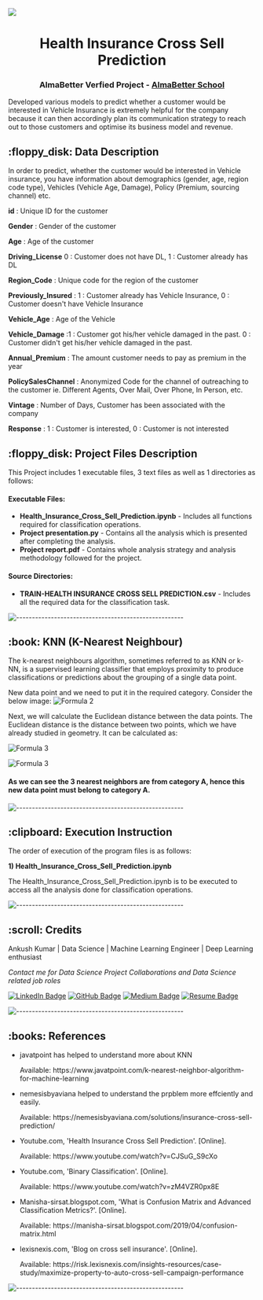 
<img src="https://media.giphy.com/media/3o6Zt2RqEvIEwn452w/giphy.gif" align="center">
<h1 align="center"> Health Insurance Cross Sell Prediction </h1>
<h3 align="center"> AlmaBetter Verfied Project - <a href="https://www.almabetter.com/"> AlmaBetter School </a> </h5>

<p>Developed various models to predict whether a customer would be interested in Vehicle Insurance is extremely helpful for the company because it can then accordingly plan its communication strategy to reach out to those customers and optimise its business model and revenue.</p>

<h2> :floppy_disk: Data Description</h2>

In order to predict, whether the customer would be interested in Vehicle insurance, you have information about demographics (gender, age, region code type), Vehicles (Vehicle Age, Damage), Policy (Premium, sourcing channel) etc.

**id** : Unique ID for the customer

**Gender** : Gender of the customer

**Age** : Age of the customer

**Driving_License** 0 : Customer does not have DL, 1 : Customer already has DL

**Region_Code** : Unique code for the region of the customer

**Previously_Insured** : 1 : Customer already has Vehicle Insurance, 0 : Customer doesn't have Vehicle Insurance

**Vehicle_Age** : Age of the Vehicle

**Vehicle_Damage** :1 : Customer got his/her vehicle damaged in the past. 0 : Customer didn't get his/her vehicle damaged in the past.

**Annual_Premium** : The amount customer needs to pay as premium in the year

**PolicySalesChannel** : Anonymized Code for the channel of outreaching to the customer ie. Different Agents, Over Mail, Over Phone, In Person, etc.

**Vintage** : Number of Days, Customer has been associated with the company

**Response** : 1 : Customer is interested, 0 : Customer is not interested

<h2> :floppy_disk: Project Files Description</h2>

<p>This Project includes 1 executable files, 3 text files as well as 1 directories as follows:</p>
<h4>Executable Files:</h4>
<ul>
  <li><b>Health_Insurance_Cross_Sell_Prediction.ipynb</b> - Includes all functions required for classification operations.</li>
  <li><b>Project presentation.py</b> - Contains all the analysis which is presented after completing the analysis.</li>
  <li><b>Project report.pdf</b> - Contains whole analysis strategy and analysis methodology followed for the project.</li>
</ul>

<h4>Source Directories:</h4>
<ul>
  <li><b>TRAIN-HEALTH 
INSURANCE CROSS SELL PREDICTION.csv</b> - Includes all the required data for the classification task.</li>
</ul>

![-----------------------------------------------------](https://raw.githubusercontent.com/andreasbm/readme/master/assets/lines/rainbow.png)

<h2> :book: KNN (K-Nearest Neighbour) </h2>
<p>
The k-nearest neighbours algorithm, sometimes referred to as KNN or k-NN, is a supervised learning classifier that employs proximity to produce classifications or predictions about the grouping of a single data point.
</p>
<p>New data point and we need to put it in the required category. Consider the below image:
<img src="https://static.javatpoint.com/tutorial/machine-learning/images/k-nearest-neighbor-algorithm-for-machine-learning3.png" alt="Formula 2" style="max-width:100%;"></p>

<p>Next, we will calculate the Euclidean distance between the data points. The Euclidean distance is the distance between two points, which we have already studied in geometry. It can be calculated as:

</p>
<img src="https://static.javatpoint.com/tutorial/machine-learning/images/k-nearest-neighbor-algorithm-for-machine-learning4.png" alt="Formula 3" style="max-width:100%;"></p>

<img src="https://static.javatpoint.com/tutorial/machine-learning/images/k-nearest-neighbor-algorithm-for-machine-learning2.png" alt="Formula 3" style="max-width:100%;"></p>

#### As we can see the 3 nearest neighbors are from category A, hence this new data point must belong to category A. 

![-----------------------------------------------------](https://raw.githubusercontent.com/andreasbm/readme/master/assets/lines/rainbow.png)

<h2> :clipboard: Execution Instruction</h2>
<p>The order of execution of the program files is as follows:</p>
<p><b>1) Health_Insurance_Cross_Sell_Prediction.ipynb</b></p>
<p>The Health_Insurance_Cross_Sell_Prediction.ipynb is to be executed to access all the analysis done for classification operations.</p>

![-----------------------------------------------------](https://raw.githubusercontent.com/andreasbm/readme/master/assets/lines/rainbow.png)

<!-- CREDITS -->
<h2 id="credits"> :scroll: Credits</h2>

Ankush Kumar | Data Science | Machine Learning Engineer | Deep Learning enthusiast

<p> <i> Contact me for Data Science Project Collaborations and Data Science related job roles</i></p>


[![LinkedIn Badge](https://img.shields.io/badge/LinkedIn-0077B5?style=for-the-badge&logo=linkedin&logoColor=white)](https://www.linkedin.com/in/dsankushkumar/)
[![GitHub Badge](https://img.shields.io/badge/GitHub-100000?style=for-the-badge&logo=github&logoColor=white)](https://github.com/dsankush)
[![Medium Badge](https://img.shields.io/badge/Medium-1DA1F2?style=for-the-badge&logo=medium&logoColor=white)]()
[![Resume Badge](https://img.shields.io/badge/resume-0077B5?style=for-the-badge&logo=resume&logoColor=white)]()


![-----------------------------------------------------](https://raw.githubusercontent.com/andreasbm/readme/master/assets/lines/rainbow.png)
<h2> :books: References</h2>
<ul>
  <li><p>javatpoint has helped to understand more about KNN</p>
      <p>Available: https://www.javatpoint.com/k-nearest-neighbor-algorithm-for-machine-learning</p>
  </li>
  <li><p>nemesisbyaviana helped to understand the prpblem more effciently and easily.</p>
      <p>Available: https://nemesisbyaviana.com/solutions/insurance-cross-sell-prediction/</p>
  </li>
  <li><p>Youtube.com, 'Health Insurance Cross Sell Prediction'. [Online].</p>
      <p>Available: https://www.youtube.com/watch?v=CJSuG_S9cXo</p>
  </li>
  <li><p>Youtube.com, 'Binary Classification'. [Online].</p>
      <p>Available: https://www.youtube.com/watch?v=zM4VZR0px8E</p>
  </li>
  <li><p>Manisha-sirsat.blogspot.com, 'What is Confusion Matrix and Advanced Classification Metrics?'. [Online].</p>
      <p>Available: https://manisha-sirsat.blogspot.com/2019/04/confusion-matrix.html</p>
  </li>
  <li><p>lexisnexis.com, 'Blog on cross sell insurance'. [Online].</p>
      <p>Available: https://risk.lexisnexis.com/insights-resources/case-study/maximize-property-to-auto-cross-sell-campaign-performance</p>
  </li>
</ul>

![-----------------------------------------------------](https://raw.githubusercontent.com/andreasbm/readme/master/assets/lines/rainbow.png)

